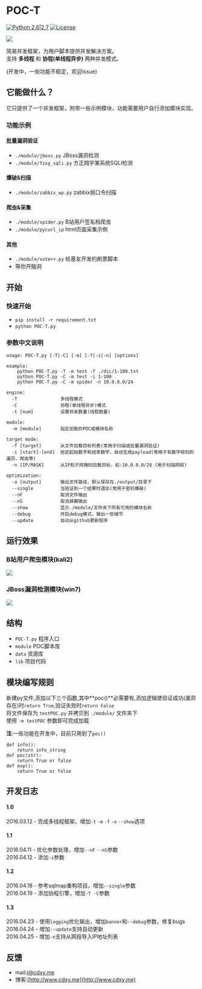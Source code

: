 # POC-T
[![Python 2.6|2.7](https://img.shields.io/badge/python-2.6|2.7-yellow.svg)](https://www.python.org/) [![License](https://img.shields.io/badge/license-GPLv2-red.svg)](https://raw.githubusercontent.com/sqlmapproject/sqlmap/master/doc/COPYING)  
  
![](http://www.cdxy.me/wp-content/uploads/2016/04/2016-04-23-180429屏幕截图.png)  
  
简易并发框架，为用户脚本提供并发解决方案。  
支持 **多线程** 和 **协程(单线程异步)** 两种并发模式。
  
(开发中，一些功能不稳定，欢迎issue)  
## 它能做什么？  
它只提供了一个并发框架，附带一些示例模块，功能需要用户自行添加模块实现。   
  
### 功能示例 
#### 批量漏洞验证 
 - `./module/jboss.py` JBoss漏洞检测  
 - `./module/fzxy_sqli.py` 方正翔宇某系统SQLI检测  
  
#### 爆破&扫描 
 - `./module/zabbix_wp.py` zabbix弱口令扫描  
  
#### 爬虫&采集
 - `./module/spider.py` B站用户签名档爬虫  
 - `./module/pycurl_ip` html页面采集示例  
  
#### 其他 
 - `./module/vote++.py` 给基友开发的刷票脚本  
 - 等你开脑洞  
  

## 开始 
### 快速开始 
 - `pip install -r requirement.txt` 
 - `python POC-T.py`  

### 参数中文说明 
```
usage: POC-T.py [-T|-C] [-m] [-f|-i|-n] [options]
  
example:
    python POC-T.py -T -m test -f ./dic/1-100.txt
    python POC-T.py -C -m test -i 1-100
    python POC-T.py -C -m spider -n 10.0.0.0/24
  
engine:
  -T                多线程模式
  -C                协程(单线程异步)模式
  -t [num]          设置并发数量(线程数量)
  
module:
  -m [module]       指定加载的POC或模块名称

target mode:
  -f [target]       从文件加载目标列表(常用于扫描或批量漏洞验证)
  -i [start]-[end]  给定起始数字和结束数字，自动生成payload(常用于有数字规则的遍历，爬虫等)
  -n [IP/MASK]      从IP和子网掩码加载目标，如:10.0.0.0/28 (用于扫描网段)

optimization:
  -o [output]       输出文件路径，默认保存在./output/目录下
  --single          当验证到一个结果时退出(常用于密码爆破)
  --nF              取消文件输出
  --nS              取消屏幕输出
  --show            显示./module/文件夹下所有可用的模块名称
  --debug           开启debug模式，输出一些细节
  --update          自动从github更新程序
```  
  
## 运行效果  
  
### B站用户爬虫模块(kali2) 
![](http://www.cdxy.me/wp-content/uploads/2016/04/2016-04-15-102129屏幕截图.png)  
### JBoss漏洞检测模块(win7)  
![](http://www.cdxy.me/wp-content/uploads/2016/04/微信截图_20160419213553.png)  
  
  
## 结构  
 - `POC-T.py` 程序入口  
 - `module` POC脚本库  
 - `data` 资源库  
 - `lib` 项目代码  
  
## 模块编写规则
新建py文件,添加以下三个函数,其中**poc()**必需要有,添加逻辑使验证成功(漏洞存在)时`return True`,验证失败时`return False`    
将文件保存为 `testPOC.py` 并拷贝到 `./module/` 文件夹下  
使用 `-m testPOC` 参数即可完成加载  
  
**注**:一些功能在开发中，目前只用到了`poc()`  
  
```
def info():
    return info_string
def poc(str):
    return True or false
def exp():
    return True or false
```  

## 开发日志 
#### 1.0 
2016.03.12 - 完成多线程框架，增加`-t` `-m` `-f` `-o` `--show`选项    
#### 1.1 
2016.04.11 - 优化参数处理，增加`--nF` `--nS`参数  
2016.04.12 - 添加`-i`参数  
#### 1.2 
2016.04.18 - 参考sqlmap重构项目，增加`--single`参数  
2016.04.19 - 添加协程引擎，增加`-T -C`参数    
#### 1.3 
2016.04.23 - 使用`logging`优化输出，增加`banner`和`--debug`参数，修复bugs  
2016.04.24 - 增加`--update`支持自动更新  
2016.04.25 - 增加`-n`支持从网段导入IP地址列表  
  
## 反馈  
 - mail:i@cdxy.me  
 - 博客:[http://www.cdxy.me](http://www.cdxy.me)  
  

